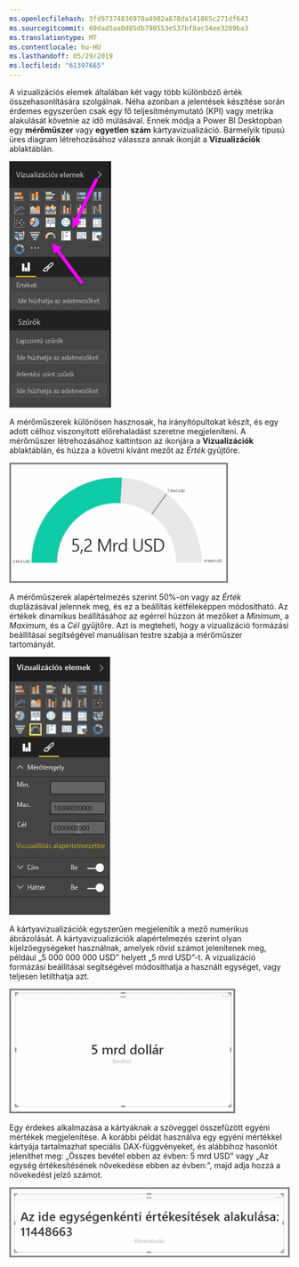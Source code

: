 ```yaml
---
ms.openlocfilehash: 3fd97374836978a4902a878da141865c271df643
ms.sourcegitcommit: 60dad5aa0d85db790553e537bf8ac34ee3289ba3
ms.translationtype: MT
ms.contentlocale: hu-HU
ms.lasthandoff: 05/29/2019
ms.locfileid: "61397665"
---
```

A vizualizációs elemek általában két vagy több különböző érték összehasonlítására szolgálnak. Néha azonban a jelentések készítése során érdemes egyszerűen csak egy fő teljesítménymutató (KPI) vagy metrika alakulását követnie az idő múlásával. Ennek módja a Power BI Desktopban egy **mérőműszer** vagy **egyetlen szám** kártyavizualizáció. Bármelyik típusú üres diagram létrehozásához válassza annak ikonját a **Vizualizációk** ablaktáblán.

![](media/3-9-create-gauges-cards/3-9_1.png)

A mérőműszerek különösen hasznosak, ha irányítópultokat készít, és egy adott célhoz viszonyított előrehaladást szeretne megjeleníteni. A mérőműszer létrehozásához kattintson az ikonjára a **Vizualizációk** ablaktáblán, és húzza a követni kívánt mezőt az *Érték* gyűjtőre.

![](media/3-9-create-gauges-cards/3-9_1a.png)

A mérőműszerek alapértelmezés szerint 50%-on vagy az *Érték* duplázásával jelennek meg, és ez a beállítás kétféleképpen módosítható. Az értékek dinamikus beállításához az egérrel húzzon át mezőket a *Minimum*, a *Maximum*, és a *Cél* gyűjtőre. Azt is megteheti, hogy a vizualizáció formázási beállításai segítségével manuálisan testre szabja a mérőműszer tartományát.

![](media/3-9-create-gauges-cards/3-9_2.png)

A kártyavizualizációk egyszerűen megjelenítik a mező numerikus ábrázolását. A kártyavizualizációk alapértelmezés szerint olyan kijelzőegységeket használnak, amelyek rövid számot jelenítenek meg, például „5 000 000 000 USD” helyett „5 mrd USD”-t. A vizualizáció formázási beállításai segítségével módosíthatja a használt egységet, vagy teljesen letilthatja azt.

![](media/3-9-create-gauges-cards/3-9_3.png)

Egy érdekes alkalmazása a kártyáknak a szöveggel összefűzött egyéni mértékek megjelenítése. A korábbi példát használva egy egyéni mértékkel kártyája tartalmazhat speciális DAX-függvényeket, és alábbihoz hasonlót jeleníthet meg: „Összes bevétel ebben az évben: 5 mrd USD” vagy „Az egység értékesítésének növekedése ebben az évben:”, majd adja hozzá a növekedést jelző számot.

![](media/3-9-create-gauges-cards/3-9_4.png)

